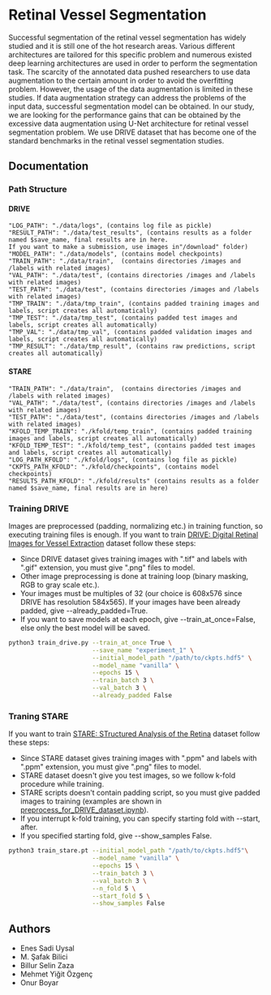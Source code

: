 # Retinal Vessel Segmentation

Successful segmentation of the retinal vessel segmentation has widely studied and it is still one of the hot research areas. Various different architectures are tailored for this specific problem and numerous existed deep learning architectures are used in order to perform the segmentation task. The scarcity of the annotated data pushed researchers to use data augmentation to the certain amount in order to avoid the overfitting problem. However, the usage of the data augmentation is limited in these studies. If data augmentation strategy can address the problems of the input data, successful segmentation model can be obtained. In our study, we are looking for the performance gains that can be obtained by the excessive data augmentation using U-Net architecture for retinal vessel segmentation problem. We use DRIVE dataset that has become one of the standard benchmarks in the retinal vessel segmentation studies. 


## Documentation

### Path Structure

#### DRIVE

```
"LOG_PATH": "./data/logs", (contains log file as pickle)
"RESULT_PATH": "./data/test_results", (contains results as a folder named $save_name, final results are in here.
If you want to make a submission, use images in"/download" folder)
"MODEL_PATH": "./data/models", (contains model checkpoints)
"TRAIN_PATH": "./data/train",  (contains directories /images and /labels with related images)
"VAL_PATH": "./data/test", (contains directories /images and /labels with related images) 
"TEST_PATH": "./data/test", (contains directories /images and /labels with related images)
"TMP_TRAIN": "./data/tmp_train", (contains padded training images and labels, script creates all automatically)
"TMP_TEST": "./data/tmp_test", (contains padded test images and labels, script creates all automatically)
"TMP_VAL": "./data/tmp_val", (contains padded validation images and labels, script creates all automatically)
"TMP_RESULT": "./data/tmp_result", (contains raw predictions, script creates all automatically)
```

#### STARE
```
"TRAIN_PATH": "./data/train",  (contains directories /images and /labels with related images)
"VAL_PATH": "./data/test", (contains directories /images and /labels with related images) 
"TEST_PATH": "./data/test", (contains directories /images and /labels with related images)
"KFOLD_TEMP_TRAIN": "./kfold/temp_train", (contains padded training images and labels, script creates all automatically)
"KFOLD_TEMP_TEST": "./kfold/temp_test", (contains padded test images and labels, script creates all automatically)
"LOG_PATH_KFOLD": "./kfold/logs", (contains log file as pickle)
"CKPTS_PATH_KFOLD": "./kfold/checkpoints", (contains model checkpoints)
"RESULTS_PATH_KFOLD": "./kfold/results" (contains results as a folder named $save_name, final results are in here)
```

### Training DRIVE

Images are preprocessed (padding, normalizing etc.) in training function, so executing training files is enough. If you want to train [DRIVE: Digital Retinal Images for Vessel Extraction](https://drive.grand-challenge.org/) dataset follow these steps:

- Since DRIVE dataset gives training images with ".tif" and labels with ".gif" extension, you must give ".png" files to model.
- Other image preprocessing is done at training loop (binary masking, RGB to gray scale etc.).
- Your images must be multiples of 32 (our choice is 608x576 since DRIVE has resolution 584x565). If your images have been already padded, give --already_padded=True.
- If you want to save models at each epoch, give --train_at_once=False, else only the best model will be saved.


```bash
python3 train_drive.py --train_at_once True \
                       --save_name "experiment_1" \
                       --initial_model_path "/path/to/ckpts.hdf5" \
                       --model_name "vanilla" \
                       --epochs 15 \
                       --train_batch 3 \
                       --val_batch 3 \
                       --already_padded False
```

### Traning STARE

If you want to train [STARE: STructured Analysis of the Retina](https://cecas.clemson.edu/~ahoover/stare/) dataset follow these steps:

- Since STARE dataset gives training images with ".ppm" and labels with ".ppm" extension, you must give ".png" files to model.
- STARE dataset doesn't give you test images, so we follow k-fold procedure while training.
- STARE scripts doesn't contain padding script, so you must give padded images to training (examples are shown in [preprocess_for_DRIVE_dataset.ipynb](https://github.com/onurboyar/Retinal-Vessel-Segmentation/blob/main/notebooks/preprocess_for_DRIVE_dataset.ipynb)).
- If you interrupt k-fold training, you can specify starting fold with --start, after.
- If you specified starting fold, give --show_samples False.

```bash
python3 train_stare.pt --initial_model_path "/path/to/ckpts.hdf5"\
                       --model_name "vanilla" \
                       --epochs 15 \
                       --train_batch 3 \
                       --val_batch 3 \
                       --n_fold 5 \
                       --start_fold 5 \
                       --show_samples False
```


## Authors
- Enes Sadi Uysal
- M. Şafak Bilici
- Billur Selin Zaza
- Mehmet Yiğit Özgenç
- Onur Boyar
